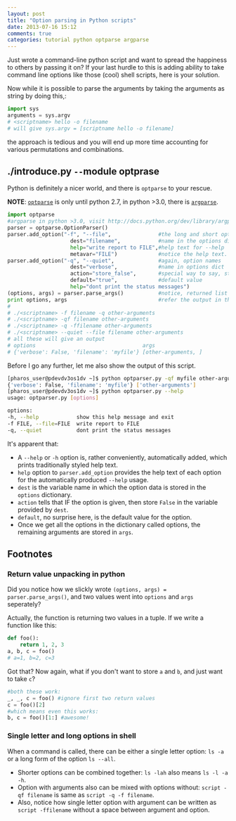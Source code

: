 ```yaml
---
layout: post
title: "Option parsing in Python scripts"
date: 2013-07-16 15:12
comments: true
categories: tutorial python optparse argparse
---
```


Just wrote a command-line python script and want to spread the happiness to
others by passing it on? If your last hurdle to this is adding ability to take
command line options like those (cool) shell scripts, here is your solution.
<!-- more -->
Now while it is possible to parse the arguments by taking the arguments as
string by doing this,:

``` python Arguments using sys.argv 
import sys 
arguments = sys.argv
# <scriptname> hello -o filename 
# will give sys.argv = [scriptname hello -o filename]
```

the approach is tedious and you will end up more time accounting for various
permutations and combinations.

## ./introduce.py `--`module optprase

Python is definitely a nicer world, and there is `optparse` to your rescue.

__NOTE__: [`optparse`](http://docs.python.org/2/library/optparse.html) is only until python 2.7, in python >3.0, there is
[`argparse`](http://docs.python.org/dev/library/argparse.html).

``` python argparse example
import optparse
#argparse in python >3.0, visit http://docs.python.org/dev/library/argparse.html
parser = optparse.OptionParser()
parser.add_option("-f", "--file",               #the long and short option
                    dest="filename",            #name in the options dict
                    help="write report to FILE",#help text for --help
                    metavar="FILE")             #notice the help text.
parser.add_option("-q", "--quiet",              #again, option names
                    dest="verbose",             #name in options dict
                    action="store_false",       #special way to say, store False
                    default="true",             #default value
                    help="dont print the status messages")
(options, args) = parser.parse_args()           #notice, returned list is unpacked
print options, args                             #refer the output in the next section
#
# ./<scriptname> -f filename -q other-arguments
# ./<scriptname> -qf filename other-arguments
# ./<scriptname> -q -ffilename other-arguments
# ./<scriptname> --quiet --file filename other-arguments
# all these will give an output 
# options                                  args
# {'verbose': False, 'filename': 'myfile'} [other-arguments, ]

```

Before I go any further, let me also show the output of this script.

``` bash argparse output
[pharos_user@pdevdv3os1dv ~]$ python optparser.py -qf myfile other-arguments
{'verbose': False, 'filename': 'myfile'} ['other-arguments']
[pharos_user@pdevdv3os1dv ~]$ python optparser.py --help
usage: optparser.py [options]

options:
-h, --help            show this help message and exit
-f FILE, --file=FILE  write report to FILE
-q, --quiet           dont print the status messages
```

It's apparent that:

*  A `--help` or `-h` option is, rather conveniently, automatically added, which
   prints traditionally styled help text.
*  `help` option to `parser.add_option` provides the help text of each option for the automatically
  produced `--help` usage.
*  `dest` is the variable name in which the option data is stored in the
  `options` dictionary.
*  `action` tells that IF the option is given, then store `False` in the variable
  provided by `dest`.
*  `default`, no surprise here, is the default value for the option.
*  Once we get all the options in the dictionary called options, the remaining
arguments are stored in `args`.

## Footnotes

### Return value unpacking in python

Did you notice how we slickly wrote `(options, args) = parser.parse_args()`, and
two values went into `options` and `args` seperately?

Actually, the function is returning two values in a tuple. If we write a
function like this:

```python multiple return values
def foo():
    return 1, 2, 3
a, b, c = foo()
# a=1, b=2, c=3
```

Got that? Now again, what if you don't want to store `a` and `b`, and just want to
take `c`?

``` python ignore some returns
#both these work:
_, _, c = foo() #ignore first two return values
c = foo()[2]
#which means even this works:
b, c = foo()[1:] #awesome!
```

### Single letter and long options in shell

When a command is called, there can be either a single letter option: `ls -a` or
a long form of the option `ls --all`.

*  Shorter options can be combined together:
`ls -lah` also means `ls -l -a -h`.
*  Option with arguments also can be mixed with
options without: `script -qf filename` is same as `script -q -f filename`.
*  Also, notice how single letter option with argument can be written as `script
-ffilename` without a space between argument and option.


